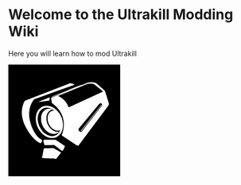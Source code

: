 # Welcome to the Ultrakill Modding Wiki

Here you will learn how to mod Ultrakill

![Image](assets/images/ultrakill.png)